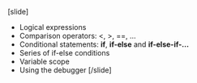 [slide]
* Logical expressions
* Comparison operators: <, >, ==, …
* Conditional statements: **if**, **if-else** and **if-else-if-…**
* Series of if-else conditions
* Variable scope
* Using the debugger
[/slide]